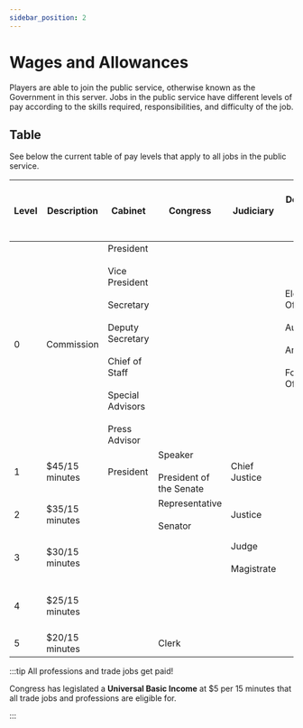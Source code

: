 ```yaml
---
sidebar_position: 2
---
```


# Wages and Allowances
Players are able to join the public service, otherwise known as the Government in this server. Jobs in the public service have different levels of pay according to the skills required, responsibilities, and difficulty of the job.


## Table

See below the current table of pay levels that apply to all jobs in the public service.

| Level 	| Description 	| Cabinet 	| Congress 	| Judiciary 	| Department<br></br> of State 	| Department of<br></br> Interior 	| Department of<br></br> Legal Affairs 	| Department of<br></br> Public Affairs 	| Department of<br></br> Justice 	| Department of<br></br> Health 	| Department of Construction<br></br> and Transportation 	| Department of<br></br> Education 	| Department of<br></br> Commerce 	|
|---	|---	|---	|---	|---	|---	|---	|---	|---	|---	|---	|---	|---	|---	|
| 0 	| Commission 	| President<br></br> Vice President<br></br> Secretary<br></br> Deputy Secretary<br></br> Chief of Staff<br></br> Special Advisors<br></br> Press Advisor 	|  	|  	| Electoral Officer<br></br> Auditor<br></br> Ambassador<br></br> Foreign Officer<br></br> 	| Ranger<br></br> Environment Manager<br></br> Supply Manager 	| State Prosecutor 	| Media Advisor<br></br> Event Coordinator<br></br> Media Manager<br></br> Event Manager<br></br> Tour Manager 	|  	|  	| Construction Manager<br></br> Inspection Manager<br></br> Constructor<br></br> Building Inspector 	| Education Manager<br></br> Archivist<br></br> Guide<br></br> Archive Manager 	| Economist 	|
| 1 	| $45/15 minutes 	| President 	| Speaker<br></br> President of the Senate 	| Chief Justice 	|  	|  	|  	|  	|  	|  	|  	|  	|  	|
| 2 	| $35/15 minutes 	|  	| Representative<br></br> Senator 	| Justice 	|  	|  	|  	|  	|  	|  	|  	|  	|  	|
| 3 	| $30/15 minutes 	|  	|  	| Judge<br></br> Magistrate 	|  	|  	|  	|  	| Captain<br></br> Lieutenant<br></br> 	| Medical Specialist 	|  	|  	|  	|
| 4 	| $25/15 minutes 	|  	|  	|  	|  	|  	|  	|  	| Police Officer<br></br> Recruit 	| Paramedic 	|  	|  	|  	|
| 5 	| $20/15 minutes 	|  	| Clerk 	|  	|  	|  	|  	|  	|  	| Doctor 	|  	|  	|  	|


:::tip All professions and trade jobs get paid!

Congress has legislated a **Universal Basic Income** at $5 per 15 minutes that all trade jobs and professions are eligible for. 

:::
